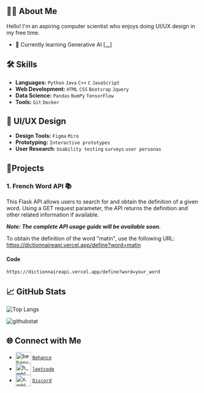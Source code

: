 ## 👋🏽 About Me
Hello! I'm an aspiring computer scientist who enjoys doing UI/UX design in my free time. 
- 🌱 Currently learning Generative AI [[...]](https://github.com/microsoft/generative-ai-for-beginners) 
  
## 🛠️ Skills
- **Languages:** `Python` `Java` `C++` `C` `JavaScript`
- **Web Development:** `HTML` `CSS` `Bootsrap` `Jquery`
- **Data Science:** `Pandas` `NumPy` `TensorFlow`
- **Tools:** `Git` `Docker`

## 🎨 UI/UX Design 

- **Design Tools:** `Figma` `Miro`
- **Prototyping:** `Interactive prototypes`
- **User Research**: `Usability testing` `surveys` `user personas`

## 🧱Projects 

### 1. French Word API 📚
This Flask API allows users to search for and obtain the definition of a given word. Using a GET request parameter, the API returns the definition and other related information if available.

***Note: The complete API usage guide will be available soon.***

To obtain the definition of the word "matin", use the following URL:  https://dictionnaireapi.vercel.app/define?word=matin

#### Code 
``` https://dictionnaireapi.vercel.app/define?word=your_word ```


## 📈 GitHub Stats
![Top Langs](https://github-readme-stats.vercel.app/api/top-langs/?username=h-mbl&layout=compact&langs_count=8)

<p><img align="center" src="https://github-readme-streak-stats.herokuapp.com/?user=h-mbl&" alt="githubstat" /></p>

## 🌐 Connect with Me
- <a href="https://www.behance.net/hervngisse" target="blank"><img align="center" src="https://raw.githubusercontent.com/rahuldkjain/github-profile-readme-generator/master/src/images/icons/Social/behance.svg" alt="behance profil link" height="30" width="40" /></a> [`Behance`](https://www.behance.net/hervngisse)
- <a href="https://www.leetcode.com/h_mbl" target="blank"><img align="center" src="https://raw.githubusercontent.com/rahuldkjain/github-profile-readme-generator/master/src/images/icons/Social/leet-code.svg" alt="h_mbl" height="30" width="40" /></a> [`leetcode`]()
- <a href="https://discord.gg/x.mbl" target="blank"><img align="center" src="https://raw.githubusercontent.com/rahuldkjain/github-profile-readme-generator/master/src/images/icons/Social/discord.svg" alt="x.mbl" height="30" width="40" /></a> [`Discord`]()













